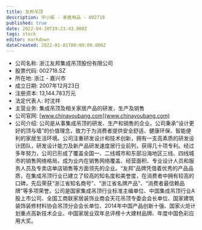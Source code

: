 ```yaml
---
title: 友邦吊顶
description: 中小板 - 家居用品 - 002718
published: true
date: 2022-04-30T19:23:43.000Z
tags: stock
editor: markdown
dateCreated: 2022-01-01T00:00:00.000Z
---
```


- 公司名称: 浙江友邦集成吊顶股份有限公司
- 股票代码: 002718.SZ
- 所在地: 浙江 - 嘉兴市
- 成立日期: 2007年12月23日
- 注册资本: 13,144.783万元
- 法定代表人: 时沈祥
- 主营业务: 集成吊顶及相关家居产品的研发，生产及销售
- 公司官网: [www.chinayoubang.com](www.chinayoubang.com)
- 公司介绍: 公司是从事集成吊顶的研发、生产和销售的企业。公司秉承“设计更好的顶与墙”的价值理念，致力于为消费者提供安全舒适、健康环保、智能便利的家居生活环境。公司注重研发设计和技术创新，拥有一支高素质的研发设计团队，研发设计能力及新产品研发速度居行业前列，获得几十项专利。经过多年努力，公司已形成了覆盖全国一、二线城市和东部沿海地区三线、四线城市的销售网络格局，成为业内在销售网络覆盖、经营面积、专业设计人员和服务人员及专卖店单店销售等方面领先的企业。“友邦”品牌凭借着优秀的产品品质，在集成吊顶行业已建立了较高的知名度和美誉度，在消费者中拥有较高的口碑，先后荣获“浙江省知名商号”、“浙江省名牌产品”、“消费者最信赖品牌”等多项荣誉。公司是国家集成吊顶行业标准主编单位、中国集成吊顶行业A股上市公司、全国工商联家居装饰业商会天花吊顶专委会会长单位、国家建筑装饰装修材料协会吊顶分会会长单位、2014年中国产品创新十强、国家火炬计划重点高新技术企业、中国家居业双年总评榜十大建材品牌、年度中国色彩应用大奖。


